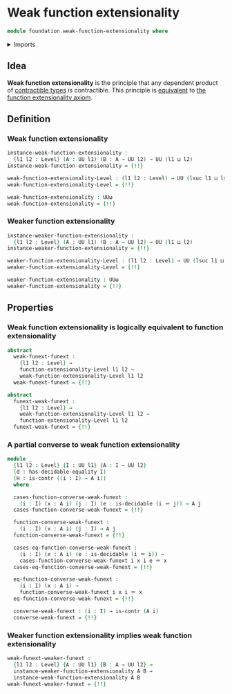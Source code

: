 # Weak function extensionality

```agda
module foundation.weak-function-extensionality where
```

<details><summary>Imports</summary>

```agda
open import foundation.action-on-identifications-functions
open import foundation.decidable-equality
open import foundation.decidable-types
open import foundation.dependent-pair-types
open import foundation.function-extensionality
open import foundation.fundamental-theorem-of-identity-types
open import foundation.universe-levels

open import foundation-core.contractible-types
open import foundation-core.coproduct-types
open import foundation-core.empty-types
open import foundation-core.equality-dependent-pair-types
open import foundation-core.equivalences
open import foundation-core.function-types
open import foundation-core.identity-types
open import foundation-core.propositions
```

</details>

## Idea

**Weak function extensionality** is the principle that any dependent product of
[contractible types](foundation-core.contractible-types.md) is contractible.
This principle is [equivalent](foundation-core.equivalences.md) to
[the function extensionality axiom](foundation.function-extensionality.md).

## Definition

### Weak function extensionality

```agda
instance-weak-function-extensionality :
  {l1 l2 : Level} (A : UU l1) (B : A → UU l2) → UU (l1 ⊔ l2)
instance-weak-function-extensionality = {!!}

weak-function-extensionality-Level : (l1 l2 : Level) → UU (lsuc l1 ⊔ lsuc l2)
weak-function-extensionality-Level = {!!}

weak-function-extensionality : UUω
weak-function-extensionality = {!!}
```

### Weaker function extensionality

```agda
instance-weaker-function-extensionality :
  {l1 l2 : Level} (A : UU l1) (B : A → UU l2) → UU (l1 ⊔ l2)
instance-weaker-function-extensionality = {!!}

weaker-function-extensionality-Level : (l1 l2 : Level) → UU (lsuc l1 ⊔ lsuc l2)
weaker-function-extensionality-Level = {!!}

weaker-function-extensionality : UUω
weaker-function-extensionality = {!!}
```

## Properties

### Weak function extensionality is logically equivalent to function extensionality

```agda
abstract
  weak-funext-funext :
    {l1 l2 : Level} →
    function-extensionality-Level l1 l2 →
    weak-function-extensionality-Level l1 l2
  weak-funext-funext = {!!}

abstract
  funext-weak-funext :
    {l1 l2 : Level} →
    weak-function-extensionality-Level l1 l2 →
    function-extensionality-Level l1 l2
  funext-weak-funext = {!!}
```

### A partial converse to weak function extensionality

```agda
module _
  {l1 l2 : Level} {I : UU l1} {A : I → UU l2}
  (d : has-decidable-equality I)
  (H : is-contr ((i : I) → A i))
  where

  cases-function-converse-weak-funext :
    (i : I) (x : A i) (j : I) (e : is-decidable (i ＝ j)) → A j
  cases-function-converse-weak-funext = {!!}

  function-converse-weak-funext :
    (i : I) (x : A i) (j : I) → A j
  function-converse-weak-funext = {!!}

  cases-eq-function-converse-weak-funext :
    (i : I) (x : A i) (e : is-decidable (i ＝ i)) →
    cases-function-converse-weak-funext i x i e ＝ x
  cases-eq-function-converse-weak-funext = {!!}

  eq-function-converse-weak-funext :
    (i : I) (x : A i) →
    function-converse-weak-funext i x i ＝ x
  eq-function-converse-weak-funext = {!!}

  converse-weak-funext : (i : I) → is-contr (A i)
  converse-weak-funext = {!!}
```

### Weaker function extensionality implies weak function extensionality

```agda
weak-funext-weaker-funext :
  {l1 l2 : Level} {A : UU l1} {B : A → UU l2} →
  instance-weaker-function-extensionality A B →
  instance-weak-function-extensionality A B
weak-funext-weaker-funext = {!!}
```
